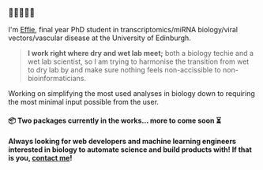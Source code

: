 ### 👋✨💜🧬🔬

I'm [Effie](www.effie.bio), final year PhD student in transcriptomics/miRNA biology/viral vectors/vascular disease at the University of Edinburgh. 

> **I work right where dry and wet lab meet;** both a biology techie and a wet lab scientist, so I am trying to harmonise the transition from wet to dry lab by and make sure nothing feels non-accissible to non-bioinformaticians. 


Working on simplifying the most used analyses in biology down to requiring the most minimal input possible from the user.
#### 📦 Two packages currently in the works... more to come soon ⏳

#### Always looking for web developers and machine learning engineers interested in biology to automate science and build products with! If that is you, [contact me](mailto:hey@effie.bio)!



<!--
**effieklimi/effieklimi** is a ✨ _special_ ✨ repository because its `README.md` (this file) appears on your GitHub profile.

Here are some ideas to get you started:

- 🔭 I’m currently working on ...
- 🌱 I’m currently learning ...
- 👯 I’m looking to collaborate on ...
- 🤔 I’m looking for help with ...
- 💬 Ask me about ...
- 📫 How to reach me: ...
- 😄 Pronouns: ...
- ⚡ Fun fact: ...
-->
